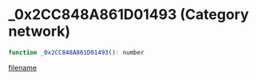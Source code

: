 # _0x2CC848A861D01493 (Category network)

```js
function _0x2CC848A861D01493(): number
```

[filename](_0x2CC848A861D01493_m.md ':include')